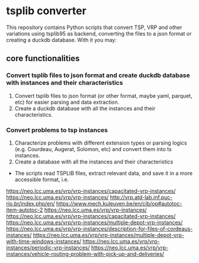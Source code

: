 # tsplib converter

This repository contains Python scripts that convert TSP, VRP and other variations using tsplib95 as backend, converting the files to a json format or creating a duckdb database. With it you may:

## core functionalities

### Convert tsplib files to json format and create duckdb database with instances and their characteristics

1. Convert tsplib files to json format (or other format, maybe yaml, parquet, etc) for easier parsing and data extraction.
2. Create a duckdb database with all the instances and their characteristics.

### Convert problems to tsp instances

1. Characterize problems with different extension types or parsing logics (e.g. Courdeau, Augerat, Solomon, etc) and convert them into ts instances.
2. Create a database with all the instances and their characteristics

- The scripts read TSPLIB files, extract relevant data, and save it in a more accessible format, i.e.

<https://neo.lcc.uma.es/vrp/vrp-instances/capacitated-vrp-instances/>
<https://neo.lcc.uma.es/vrp/vrp-instances/>
<http://vrp.atd-lab.inf.puc-rio.br/index.php/en/>
<https://www.mech.kuleuven.be/en/cib/op#autotoc-item-autotoc-2>
<https://neo.lcc.uma.es/vrp/vrp-instances/>
<https://neo.lcc.uma.es/vrp/vrp-instances/capacitated-vrp-instances/>
<https://neo.lcc.uma.es/vrp/vrp-instances/multiple-depot-vrp-instances/>
<https://neo.lcc.uma.es/vrp/vrp-instances/description-for-files-of-cordeaus-instances/>
<https://neo.lcc.uma.es/vrp/vrp-instances/multiple-depot-vrp-with-time-windows-instances/>
<https://neo.lcc.uma.es/vrp/vrp-instances/periodic-vrp-instances/>
<https://neo.lcc.uma.es/vrp/vrp-instances/vehicle-routing-problem-with-pick-up-and-deliveries/>
